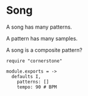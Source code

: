 Song
====

A song has many patterns.

A pattern has many samples.

A song is a composite pattern?

    require "cornerstone"

    module.exports = ->
      defaults I,
        patterns: []
        tempo: 90 # BPM
      
      